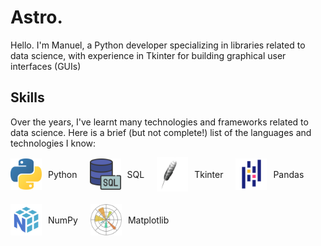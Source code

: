 # Astro.
<p>
Hello.  
I'm Manuel, a Python developer specializing in libraries related to data science, with experience in Tkinter for building graphical user interfaces (GUIs)
</p>

<h2>Skills</h2>
<p>
Over the years, I've learnt many technologies and frameworks related to data science. Here is a brief (but not complete!) list of the languages and technologies I know:
</p>

<div style="display: flex; flex-wrap: wrap; gap: 20px;">
  <div style="display: flex; align-items: center;">
    <img src="./python.png" alt="Python" width="50" style="margin-right: 10px;">
    <span>Python</span>
  </div>
  <div style="display: flex; align-items: center;">
    <img src="./sql.png" alt="SQL" width="50" style="margin-right: 10px;">
    <span>SQL</span>
  </div>
  <div style="display: flex; align-items: center;">
    <img src="./tkinter_image.png" alt="Tkinter" width="50" style="margin-right: 10px;">
    <span>Tkinter</span>
  </div>
  <div style="display: flex; align-items: center;">
    <img src="./pandas.png" alt="Pandas" width="50" style="margin-right: 10px;">
    <span>Pandas</span>
  </div>
  <div style="display: flex; align-items: center;">
    <img src="./numpy.png" alt="NumPy" width="50" style="margin-right: 10px;">
    <span>NumPy</span>
  </div>
  <div style="display: flex; align-items: center;">
    <img src="./matplotlib.png" alt="Matplotlib" width="50" style="margin-right: 10px;">
    <span>Matplotlib</span>
  </div>
</div>
